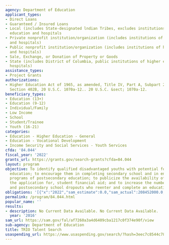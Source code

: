 ```yaml
---
agency: Department of Education
applicant_types:
- Direct Loans
- Guaranteed / Insured Loans
- Local (includes State-designated lndian Tribes, excludes institutions of higher
  education and hospitals
- Private nonprofit institution/organization (includes institutions of higher education
  and hospitals)
- Public nonprofit institution/organization (includes institutions of higher education
  and hospitals)
- Sale, Exchange, or Donation of Property or Goods
- State (includes District of Columbia, public institutions of higher education and
  hospitals)
assistance_types:
- Project Grants
authorizations:
- Higher Education Act of 1965, as amended, Title IV, Part A, Subpart 2, Chapter 1,
  Section 402B, 20 U.S.C. 1070a-12.. 20 U.S.C. &sect; 1070a-12.
beneficiary_types:
- Education (13+)
- Education (9-12)
- Individual/Family
- Low Income
- School
- Student/Trainee
- Youth (16-21)
categories:
- Education - Higher Education - General
- Education - Vocational Development
- Income Security and Social Services - Youth Services
cfda: '84.044'
fiscal_year: '2022'
grants_url: https://grants.gov/search-grants?cfda=84.044
layout: program
objective: To identify qualified disadvantaged youths with potential for postsecondary
  education; to encourage them in completing secondary school and in enrolling in
  programs of postsecondary education; to publicize the availability of, and facilitate
  the application for, student financial aid; and to increase the number of secondary
  and postsecondary school dropouts who reenter and complete an educational program.
obligations: '[{"x":"2022","sam_estimate":0.0,"sam_actual":208452000.0,"usa_spending_actual":204291851.0},{"x":"2023","sam_estimate":179052000.0,"sam_actual":0.0,"usa_spending_actual":158310189.95},{"x":"2024","sam_estimate":179052000.0,"sam_actual":0.0,"usa_spending_actual":188012188.31}]'
permalink: /program/84.044.html
popular_name: ''
results:
- description: No Current Data Available. No Current Data Available.
  year: '2016'
sam_url: https://sam.gov/fal/af7260a3a4d6409cba1217c0f374e90f/view
sub-agency: Department of Education
title: TRIO Talent Search
usaspending_url: https://www.usaspending.gov/search/?hash=3eec7c8544c785809d0a24d3790071fc
---
```

